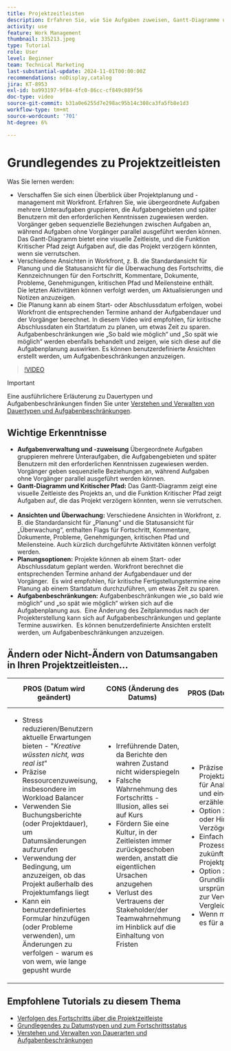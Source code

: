 ```yaml
---
title: Projektzeitleisten
description: Erfahren Sie, wie Sie Aufgaben zuweisen, Gantt-Diagramme und Funktionen für kritische Pfade verwenden, Projekte über Ansichten überwachen, Aufgaben effizient planen und Begrenzungen für eine optimale Projektplanung anwenden.
activity: use
feature: Work Management
thumbnail: 335213.jpeg
type: Tutorial
role: User
level: Beginner
team: Technical Marketing
last-substantial-update: 2024-11-01T00:00:00Z
recommendations: noDisplay,catalog
jira: KT-8953
exl-id: ba993197-9f84-4fc0-86cc-cf849c889f56
doc-type: video
source-git-commit: b31a0e6255d7e298ac95b14c308ca3fa5fb8e1d3
workflow-type: tm+mt
source-wordcount: '701'
ht-degree: 6%

---
```


# Grundlegendes zu Projektzeitleisten

Was Sie lernen werden:

* Verschaffen Sie sich einen Überblick über Projektplanung und -management mit Workfront. Erfahren Sie, wie übergeordnete Aufgaben mehrere Unteraufgaben gruppieren, die Aufgabengebieten und später Benutzern mit den erforderlichen Kenntnissen zugewiesen werden. Vorgänger geben sequenzielle Beziehungen zwischen Aufgaben an, während Aufgaben ohne Vorgänger parallel ausgeführt werden können. Das Gantt-Diagramm bietet eine visuelle Zeitleiste, und die Funktion Kritischer Pfad zeigt Aufgaben auf, die das Projekt verzögern könnten, wenn sie verrutschen.
* Verschiedene Ansichten in Workfront, z. B. die Standardansicht für Planung und die Statusansicht für die Überwachung des Fortschritts, die Kennzeichnungen für den Fortschritt, Kommentare, Dokumente, Probleme, Genehmigungen, kritischen Pfad und Meilensteine enthält. Die letzten Aktivitäten können verfolgt werden, um Aktualisierungen und Notizen anzuzeigen.
* Die Planung kann ab einem Start- oder Abschlussdatum erfolgen, wobei Workfront die entsprechenden Termine anhand der Aufgabendauer und der Vorgänger berechnet. In diesem Video wird empfohlen, für kritische Abschlussdaten ein Startdatum zu planen, um etwas Zeit zu sparen. Aufgabenbeschränkungen wie „So bald wie möglich“ und „So spät wie möglich“ werden ebenfalls behandelt und zeigen, wie sich diese auf die Aufgabenplanung auswirken. Es können benutzerdefinierte Ansichten erstellt werden, um Aufgabenbeschränkungen anzuzeigen.

>[!VIDEO](https://video.tv.adobe.com/v/335213/?quality=12&learn=on&enablevpops)

>[!IMPORTANT]
>
>Eine ausführlichere Erläuterung zu Dauertypen und Aufgabenbeschränkungen finden Sie unter [Verstehen und Verwalten von Dauertypen und Aufgabenbeschränkungen](/help/manage-work/intermediate-projects/understand-and-manage-duration-types-and-task-constraints.md).

## Wichtige Erkenntnisse

* **Aufgabenverwaltung und -zuweisung** Übergeordnete Aufgaben gruppieren mehrere Unteraufgaben, die Aufgabengebieten und später Benutzern mit den erforderlichen Kenntnissen zugewiesen werden. &#x200B; Vorgänger geben sequenzielle Beziehungen an, während Aufgaben ohne Vorgänger parallel ausgeführt werden können. &#x200B;
* **Gantt-Diagramm und Kritischer Pfad:** Das Gantt-Diagramm zeigt eine visuelle Zeitleiste des Projekts an, und die Funktion Kritischer Pfad zeigt Aufgaben auf, die das Projekt verzögern könnten, wenn sie verrutschen. &#x200B;
* **Ansichten und Überwachung:** Verschiedene Ansichten in Workfront, z. B. die Standardansicht für „Planung“ und die Statusansicht für „Überwachung“, enthalten Flags für Fortschritt, Kommentare, Dokumente, Probleme, Genehmigungen, kritischen Pfad und Meilensteine. Auch kürzlich durchgeführte Aktivitäten können verfolgt werden. &#x200B;
* **Planungsoptionen:** Projekte können ab einem Start- oder Abschlussdatum geplant werden. Workfront berechnet die entsprechenden Termine anhand der Aufgabendauer und der Vorgänger. &#x200B; Es wird empfohlen, für kritische Fertigstellungstermine eine Planung ab einem Startdatum durchzuführen, um etwas Zeit zu sparen. &#x200B;
* **Aufgabenbeschränkungen:** Aufgabenbeschränkungen wie „so bald wie möglich“ und „so spät wie möglich“ wirken sich auf die Aufgabenplanung aus. &#x200B; Eine Änderung des Zeitplanmodus nach der Projekterstellung kann sich auf Aufgabenbeschränkungen und geplante Termine auswirken. &#x200B; Es können benutzerdefinierte Ansichten erstellt werden, um Aufgabenbeschränkungen anzuzeigen. &#x200B;


## Ändern oder Nicht-Ändern von Datumsangaben in Ihren &#x200B;Projektzeitleisten…

| PROS (Datum wird geändert) | CONS (Änderung des Datums) | PROS (Daten werden nicht geändert) | NACHTEILE (Daten werden nicht geändert) |
|---------------------------|---------------------------|---------------------------|---------------------------|
| <ul><li>Stress reduzieren/Benutzern aktuelle Erwartungen bieten - &quot;_Kreative wüssten nicht, was real ist_&quot;</li><li>Präzise Ressourcenzuweisung, insbesondere im Workload Balancer</li><li>Verwenden Sie Buchungsberichte (oder Projektdauer), um Datumsänderungen aufzurufen</li><li>Verwendung der Bedingung, um anzuzeigen, ob das Projekt außerhalb des Projektumfangs liegt</li><li>Kann ein benutzerdefiniertes Formular hinzufügen (oder Probleme verwenden), um Änderungen zu verfolgen - warum es von wem, wie lange gepusht wurde</li></ul> | <ul></li><li>Irreführende Daten, da Berichte den wahren Zustand nicht widerspiegeln</li><li>Falsche Wahrnehmung des Fortschritts - Illusion, alles sei auf Kurs&#x200B;</li><li>Fördern Sie eine Kultur, in der Zeitleisten immer zurückgeschoben werden, anstatt die eigentlichen Ursachen anzugehen&#x200B;</li><li>Verlust des Vertrauens der Stakeholder/der Teamwahrnehmung im Hinblick auf die Einhaltung von Fristen </li></ul> | <ul></li><li>Präzise Darstellung des Projektzeitplans - Daten können für Analysen verwendet werden und eine klare Geschichte dessen erzählen, was passiert ist</li><li>Option zum Ändern der Dauer oder Hinzufügen einer Verzögerung zum Vorgänger</li><li>Einfaches Ermitteln von Prozessverbesserungen für zukünftige Projektplanung/Risikomanagement&#x200B;</li><li>Option zur Nutzung von Grundlinien zur Erfassung des ursprünglichen Projektplans und zur Verwendung dieses Plans als Vergleich</li><li>Wenn man nicht die Leute hat, um es für alles zu tun, tun Sie es nicht&#x200B;</li></ul> | <ul></li><li>Verwirrung und/oder Frustration bei den Benutzern - eine Fülle von „verspäteten“ Aufgaben, obwohl sie gerade benachrichtigt wurden</li><li>Ressourcen wurden effektiv zugewiesen, um den ursprünglichen Plan zuzuordnen, sind jetzt jedoch mit verzögerter Arbeit überlastet</li><li>Die Projekt-Zeitleiste kann nicht verwendet werden, um Aktualisierungen an die Stakeholder klar zu kommunizieren</li></ul> |


## Empfohlene Tutorials zu diesem Thema

* [Verfolgen des Fortschritts über die Projektzeitleiste](/help/manage-work/project-timelines/track-work-progress-from-the-project-timeline.md)
* [Grundlegendes zu Datumstypen und zum Fortschrittsstatus](/help/manage-work/project-timelines/understand-task-dates-and-progress-status.md)
* [Verstehen und Verwalten von Dauerarten und Aufgabenbeschränkungen](/help/manage-work/intermediate-projects/understand-and-manage-duration-types-and-task-constraints.md)

